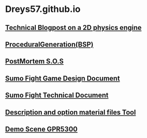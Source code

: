 # Dreys57.github.io

## [Technical Blogpost on a 2D physics engine](https://dreys57.github.io/Posts/Technical_Blogpost_Physics_Engine_2D)

## [ProceduralGeneration(BSP)](https://dreys57.github.io/Posts/ProceduralGeneration(BSP))

## [PostMortem S.O.S](https://dreys57.github.io/Posts/PostMortemS.O.S)

## [Sumo Fight Game Design Document](https://dreys57.github.io/Posts/SumoFightGDD)

## [Sumo Fight Technical Document](https://dreys57.github.io/Posts/GPR5100.1SumoFightTechnicalDocument)

## [Description and option material files Tool](https://dreys57.github.io/Posts/DescriptionAndOptionMaterialFilesToolTechnicalBlogpost)

## [Demo Scene GPR5300](https://dreys57.github.io/Posts/Demo%20Scene%20GPR5300)
